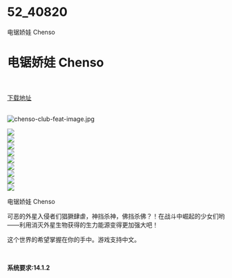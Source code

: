 # 52_40820
电锯娇娃 Chenso
# 电锯娇娃 Chenso
 <br/></br>
[下载地址](https://www.switch520.cc/article/40820 "下载地址")
<br/></br>

<p><img title="chenso-club-feat-image.jpg" src="https://www.switch520.cc/muke_img/2022_09_02_00e55f3f8cfca.jpg" alt="chenso-club-feat-image.jpg"></p>
<p><img src="https://cdn.cloudflare.steamstatic.com/steam/apps/1454730/ss_adee995ae41605254f67d4afe6a222ed2c08a469.600x338.jpg?t=1662045669"><br>
<img src="https://cdn.cloudflare.steamstatic.com/steam/apps/1454730/ss_0f89fe7929d5f2501e751e4eda7e630044ca649a.600x338.jpg?t=1662045669"><br>
<img src="https://cdn.cloudflare.steamstatic.com/steam/apps/1454730/ss_c4c332eeee470b1e9713c0d9fd236832d32d5395.600x338.jpg?t=1662045669"><br>
<img src="https://cdn.cloudflare.steamstatic.com/steam/apps/1454730/ss_711b61efd5b2c3427c56098b832286dec2c555f2.600x338.jpg?t=1662045669"><br>
<img src="https://cdn.cloudflare.steamstatic.com/steam/apps/1454730/ss_0bc28fe8b575955a889630c1f6d3948ff06bd971.600x338.jpg?t=1662045669"><br>
<img src="https://cdn.cloudflare.steamstatic.com/steam/apps/1454730/ss_d76e9b74da51dc7bf9e90ee08cc1684788ffd2f2.600x338.jpg?t=1662045669"><br>
<img src="https://cdn.cloudflare.steamstatic.com/steam/apps/1454730/ss_effb9d94d681276818e80e3918c3d33204f4cf92.600x338.jpg?t=1662045669"><br>
<img src="https://cdn.cloudflare.steamstatic.com/steam/apps/1454730/ss_61c9641c9aff8682032787e23bf93f513a3b1c76.600x338.jpg?t=1662045669"><br>
<img src="https://cdn.cloudflare.steamstatic.com/steam/apps/1454730/ss_d2d2cf08fcf7c8ae9384b903bee9fc150f4a9ef2.600x338.jpg?t=1662045669"></p>
<p>电锯娇娃 Chenso</p>
<p>可恶的外星入侵者们猖獗肆虐，神挡杀神，佛挡杀佛？！在战斗中崛起的少女们哟——利用消灭外星生物获得的生力能源变得更加强大吧！</p>
<p>这个世界的希望掌握在你的手中。游戏支持中文。</p>
<p>&nbsp;</p>
<p><strong>系统要求:14.1.2</strong></p>



